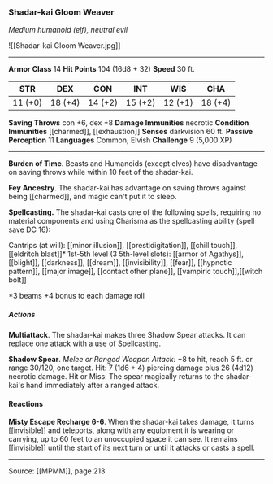 ### Shadar-kai Gloom Weaver
_Medium humanoid (elf), neutral evil_

![[Shadar-kai Gloom Weaver.jpg]]

---

**Armor Class** 14
**Hit Points** 104 (16d8 + 32)
**Speed** 30 ft.

| STR     | DEX     | CON     | INT     | WIS     | CHA     |
|---------|---------|---------|---------|---------|---------|
| 11 (+0) | 18 (+4) | 14 (+2) | 15 (+2) | 12 (+1) | 18 (+4) |

**Saving Throws** con +6, dex +8
**Damage Immunities** necrotic
**Condition Immunities** [[charmed]], [[exhaustion]]
**Senses** darkvision 60 ft.
**Passive Perception** 11
**Languages** Common, Elvish
**Challenge** 9 (5,000 XP)

---

**Burden of Time**. Beasts and Humanoids (except elves) have disadvantage on saving throws while within 10 feet of the shadar-kai.

**Fey Ancestry**. The shadar-kai has advantage on saving throws against being [[charmed]], and magic can't put it to sleep.

**Spellcasting.** The shadar-kai casts one of the following spells, requiring no material components and using Charisma as the spellcasting ability (spell save DC 16):

Cantrips (at will): [[minor illusion]], [[prestidigitation]], [[chill touch]], [[eldritch blast]]*
1st-5th level (3 5th-level slots): [[armor of Agathys]], [[blight]], [[darkness]], [[dream]], [[invisibility]], [[fear]], [[hypnotic pattern]], [[major image]], [[contact other plane]], [[vampiric touch]],[[witch bolt]]

*3 beams +4 bonus to each damage roll

##### Actions
**Multiattack**. The shadar-kai makes three Shadow Spear attacks. It can replace one attack with a use of Spellcasting.

**Shadow Spear**. _Melee or Ranged Weapon Attack:_ +8 to hit, reach 5 ft. or range 30/120, one target. Hit: 7 (1d6 + 4) piercing damage plus 26 (4d12) necrotic damage. Hit or Miss: The spear magically returns to the shadar-kai's hand immediately after a ranged attack.

#### Reactions
**Misty Escape Recharge 6-6**. When the shadar-kai takes damage, it turns [[invisible]] and teleports, along with any equipment it is wearing or carrying, up to 60 feet to an unoccupied space it can see. It remains [[invisible]] until the start of its next turn or until it attacks or casts a spell.


---

Source: [[MPMM]], page 213